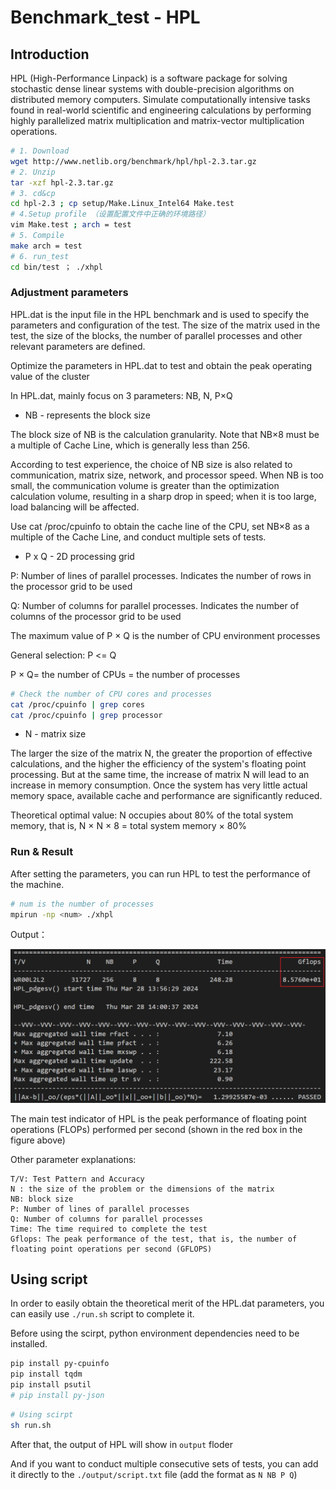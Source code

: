 # Benchmark_test - HPL

## Introduction


HPL (High-Performance Linpack) is a software package for solving stochastic dense linear systems with double-precision algorithms on distributed memory computers. Simulate computationally intensive tasks found in real-world scientific and engineering calculations by performing highly parallelized matrix multiplication and matrix-vector multiplication operations.


```bash
# 1. Download
wget http://www.netlib.org/benchmark/hpl/hpl-2.3.tar.gz
# 2. Unzip
tar -xzf hpl-2.3.tar.gz
# 3. cd&cp
cd hpl-2.3 ; cp setup/Make.Linux_Intel64 Make.test 
# 4.Setup profile （设置配置文件中正确的环境路径）
vim Make.test ; arch = test 
# 5. Compile
make arch = test
# 6. run_test
cd bin/test ； ./xhpl
```


### Adjustment parameters

HPL.dat is the input file in the HPL benchmark and is used to specify the parameters and configuration of the test. The size of the matrix used in the test, the size of the blocks, the number of parallel processes and other relevant parameters are defined.

Optimize the parameters in HPL.dat to test and obtain the peak operating value of the cluster

In HPL.dat, mainly focus on 3 parameters: NB, N, P×Q

- NB - represents the block size

The block size of NB is the calculation granularity. Note that NB×8 must be a multiple of Cache Line, which is generally less than 256. 

According to test experience, the choice of NB size is also related to communication, matrix size, network, and processor speed. When NB is too small, the communication volume is greater than the optimization calculation volume, resulting in a sharp drop in speed; when it is too large, load balancing will be affected.

Use cat /proc/cpuinfo to obtain the cache line of the CPU, set NB×8 as a multiple of the Cache Line, and conduct multiple sets of tests.

- P x Q  - 2D processing grid

P: Number of lines of parallel processes. Indicates the number of rows in the processor grid to be used

Q: Number of columns for parallel processes. Indicates the number of columns of the processor grid to be used

The maximum value of P × Q is the number of CPU environment processes

General selection: P <= Q

P × Q= the number of CPUs = the number of processes

```sh
# Check the number of CPU cores and processes
cat /proc/cpuinfo | grep cores     
cat /proc/cpuinfo | grep processor
```
- N - matrix size 

The larger the size of the matrix N, the greater the proportion of effective calculations, and the higher the efficiency of the system's floating point processing. But at the same time, the increase of matrix N will lead to an increase in memory consumption. Once the system has very little actual memory space, available cache and performance are significantly reduced.

Theoretical optimal value: N occupies about 80% of the total system memory, that is, N × N × 8 = total system memory × 80%

### Run & Result

After setting the parameters, you can run HPL to test the performance of the machine.

```sh
# num is the number of processes
mpirun -np <num> ./xhpl

```

Output：

![alt text](./output/image.png)

The main test indicator of HPL is the peak performance of floating point operations (FLOPs) performed per second (shown in the red box in the figure above)

Other parameter explanations:

```test
T/V: Test Pattern and Accuracy
N : the size of the problem or the dimensions of the matrix
NB: block size
P: Number of lines of parallel processes
Q: Number of columns for parallel processes
Time: The time required to complete the test
Gflops: The peak performance of the test, that is, the number of floating point operations per second (GFLOPS)
```

## Using script

In order to easily obtain the theoretical merit of the HPL.dat parameters, you can easily use `./run.sh` script to complete it.

Before using the scirpt, python environment dependencies need to be installed.

```sh
pip install py-cpuinfo
pip install tqdm
pip install psutil
# pip install py-json
```

```sh
# Using scirpt
sh run.sh
```

After that, the output of HPL will show in `output` floder

And if you want to conduct multiple consecutive sets of tests, you can add it directly to the `./output/script.txt` file (add the format as `N NB P Q`)